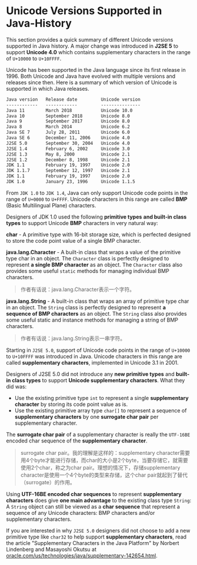 # Unicode Versions Supported in Java-History

This section provides a quick summary of different Unicode versions supported in Java history. A major change was introduced in **J2SE 5** to support **Unicode 4.0** which contains supplementary characters in the range of `U+10000` to `U+10FFFF`.

Unicode has been supported in the Java language since its first release in 1996. Both Unicode and Java have evolved with multiple versions and releases since then. Here is a summary of which version of Unicode is supported in which Java releases.

```txt
Java version   Release date         Unicode version
------------   ------------         ---------------
Java 11        March 2018           Unicode 10.0
Java 10        September 2018       Unicode 8.0
Java 9         September 2017       Unicode 8.0
Java 8         March 2014           Unicode 6.2
Java SE 7      July 28, 2011        Unicode 6.0
Java SE 6      December 11, 2006    Unicode 4.0
J2SE 5.0       September 30, 2004   Unicode 4.0
J2SE 1.4       February 6, 2002     Unicode 3.0
J2SE 1.3       May 8, 2000          Unicode 2.1
J2SE 1.2       December 8, 1998     Unicode 2.1
JDK 1.1        February 19, 1997    Unicode 2.0
JDK 1.1.7      September 12, 1997   Unicode 2.1
JDK 1.1        February 19, 1997    Unicode 2.0
JDK 1.0        January 23, 1996     Unicode 1.1.5
```

From `JDK 1.0` to `JDK 1.4`, Java can only support Unicode code points in the range of `U+0000` to `U+FFFF`. Unicode characters in this range are called **BMP** (Basic Multilingual Plane) characters.

Designers of JDK 1.0 used the following **primitive types** **and built-in class types** to support Unicode **BMP** characters in very natural way:

**char** - A primitive type with 16-bit storage size, which is perfected designed to store the code point value of a single BMP character.

**java.lang.Character** - A built-in class that wraps a value of the primitive type char in an object. The `Character` class is perfectly designed to represent **a single BMP character** as an object. The `Character` class also provides some useful `static` methods for managing individual BMP characters.

> 作者有话说：java.lang.Character表示一个字符。

**java.lang.String** - A built-in class that wraps an array of primitive type char in an object. The `String` class is perfectly designed to represent **a sequence of BMP characters** as an object. The `String` class also provides some useful static and instance methods for managing a string of BMP characters.

> 作者有话说：java.lang.String表示一串字符。

Starting in `J2SE 5.0`, support of Unicode code points in the range of `U+10000` to `U+10FFFF` was introduced in Java. Unicode characters in this range are called **supplementary characters**, implemented in Unicode 3.1 in 2001.

Designers of J2SE 5.0 did not introduce any **new primitive types** and **built-in class types** to support **Unicode supplementary characters**. What they did was:

- Use the existing primitive type `int` to represent a single **supplementary character** by storing its code point value as is.
- Use the existing primitive array type `char[]` to represent a sequence of **supplementary characters** by one **surrogate char pair** per supplementary character.

The **surrogate char pair** of a supplementary character is really the `UTF-16BE` encoded char sequence of the **supplementary character**.

> surrogate char pair。我的理解是这样的：supplementary character需要用4个byte才能进行存储，而char的大小是2个byte，当要存储它，就需要使用2个char，称之为char pair。理想的情况下，存储supplementary character是使用一个4个byte的类型来存储，这个char pair就起到了替代（surrogate）的作用。

Using **UTF-16BE encoded char sequences** to represent **supplementary characters** does give **one main advantage** to the existing class type `String`: A `String` object can still be viewed as a **char sequence** that represent a sequence of any Unicode characters: BMP characters and/or supplementary characters.

If you are interested in why `J2SE 5.0` designers did not choose to add a new primitive type like `char32` to help support **supplementary characters**, read the article "Supplementary Characters in the Java Platform" by Norbert Lindenberg and Masayoshi Okutsu at [oracle.com/us/technologies/java/supplementary-142654.html](http://www.oracle.com/us/technologies/java/supplementary-142654.html).
